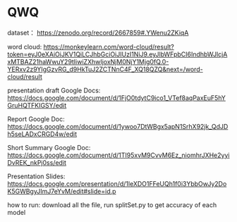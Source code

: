 # QWQ


dataset： https://zenodo.org/record/2667859#.YWenu2ZKiqA

word cloud: https://monkeylearn.com/word-cloud/result?token=eyJ0eXAiOiJKV1QiLCJhbGciOiJIUzI1NiJ9.eyJlbWFpbCI6IndhbWJlcjAxMTBAZ21haWwuY29tIiwiZXhwIjoxNjM0NjY1Mjg0fQ.0-YERxv2z9YIgGzvRG_d9HkTuJ2ZCTNnC4F_XQ18QZQ&next=/word-cloud/result

presentation draft Google Docs:
https://docs.google.com/document/d/1FjO0tdytC9ico1_VTef8aqPaxEuF5hYGruHQTFKIGSY/edit

Report Google Doc:
https://docs.google.com/document/d/1ywoo7DtWBgx5apN1SrhX92jk_QdJDh5seLADxCRGD4w/edit

Short Summary Google Doc:
https://docs.google.com/document/d/1TI95xvM9CvvM6Ez_niomhrJXHe2yyiDvREK_nkPj0ss/edit

Presentation Slides:
https://docs.google.com/presentation/d/1leXDO1FFeUQh1f0i3YbbOwJy2DoK5GWBgyJImJ7eYvM/edit#slide=id.p


how to run:
download all the file, run splitSet.py to get accuracy of each model
